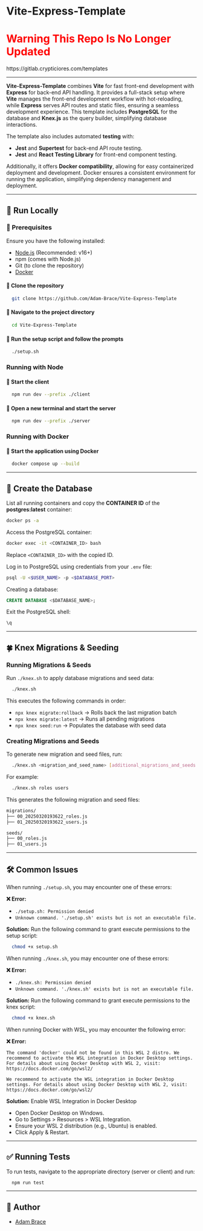 # Vite-Express-Template

<h1 style="color:red;">Warning This Repo Is No Longer Updated</h1>
https://gitlab.crypticiores.com/templates

---

**Vite-Express-Template** combines **Vite** for fast front-end development with **Express** for back-end API handling. It provides a full-stack setup where **Vite** manages the front-end development workflow with hot-reloading, while **Express** serves API routes and static files, ensuring a seamless development experience. This template includes **PostgreSQL** for the database and **Knex.js** as the query builder, simplifying database interactions.

The template also includes automated **testing** with:

-   **Jest** and **Supertest** for back-end API route testing.
-   **Jest** and **React Testing Library** for front-end component testing.

Additionally, it offers **Docker compatibility**, allowing for easy containerized deployment and development. Docker ensures a consistent environment for running the application, simplifying dependency management and deployment.

---

## 🚀 Run Locally

### 📌 Prerequisites

Ensure you have the following installed:

-   [Node.js](https://nodejs.org/) (Recommended: v16+)
-   npm (comes with Node.js)
-   Git (to clone the repository)
-   [Docker](https://www.docker.com/)

#### 🔹 Clone the repository

```sh
  git clone https://github.com/Adam-Brace/Vite-Express-Template
```

#### 🔹 Navigate to the project directory

```sh
  cd Vite-Express-Template
```

#### 🔹 Run the setup script and follow the prompts

```sh
  ./setup.sh
```

### Running with Node

#### 🔹 Start the client

```sh
  npm run dev --prefix ./client
```

#### 🔹 Open a new terminal and start the server

```sh
  npm run dev --prefix ./server
```

### Running with Docker

#### 🔹 Start the application using Docker

```sh
  docker compose up --build
```

---

## 📕 Create the Database

List all running containers and copy the **CONTAINER ID** of the **postgres:latest** container:

```sh
docker ps -a
```

Access the PostgreSQL container:

```sh
docker exec -it <CONTAINER_ID> bash
```

Replace `<CONTAINER_ID>` with the copied ID.

Log in to PostgreSQL using credentials from your `.env` file:

```sh
psql -U <$USER_NAME> -p <$DATABASE_PORT>
```

Creating a database:

```sql
CREATE DATABASE <$DATABASE_NAME>;
```

Exit the PostgreSQL shell:

```sh
\q
```

---

## 🍀 Knex Migrations & Seeding

### Running Migrations & Seeds

Run `./knex.sh` to apply database migrations and seed data:

```sh
  ./knex.sh
```

This executes the following commands in order:

-   `npx knex migrate:rollback` → Rolls back the last migration batch
-   `npx knex migrate:latest` → Runs all pending migrations
-   `npx knex seed:run` → Populates the database with seed data

### Creating Migrations and Seeds

To generate new migration and seed files, run:

```sh
  ./knex.sh <migration_and_seed_name> [additional_migrations_and_seeds...]
```

For example:

```sh
  ./knex.sh roles users
```

This generates the following migration and seed files:

```sh
migrations/
├── 00_20250320193622_roles.js
├── 01_20250320193622_users.js

seeds/
├── 00_roles.js
├── 01_users.js
```

---

## 🛠 Common Issues

When running `./setup.sh`, you may encounter one of these errors:

**❌ Error:**

-   `./setup.sh: Permission denied`
-   `Unknown command. './setup.sh' exists but is not an executable file.`

**Solution:**
Run the following command to grant execute permissions to the setup script:

```sh
  chmod +x setup.sh
```

When running `./knex.sh`, you may encounter one of these errors:

**❌ Error:**

-   `./knex.sh: Permission denied`
-   `Unknown command. './knex.sh' exists but is not an executable file.`

**Solution:**
Run the following command to grant execute permissions to the knex script:

```sh
  chmod +x knex.sh
```

When running Docker with WSL, you may encounter the following error:

**❌ Error:**

`The command 'docker' could not be found in this WSL 2 distro. We recommend to activate the WSL integration in Docker Desktop settings. For details about using Docker Desktop with WSL 2, visit: https://docs.docker.com/go/wsl2/`

`We recommend to activate the WSL integration in Docker Desktop settings. For details about using Docker Desktop with WSL 2, visit: https://docs.docker.com/go/wsl2/`

**Solution:** Enable WSL Integration in Docker Desktop

-   Open Docker Desktop on Windows.
-   Go to Settings > Resources > WSL Integration.
-   Ensure your WSL 2 distribution (e.g., Ubuntu) is enabled.
-   Click Apply & Restart.

---

## ✅ Running Tests

To run tests, navigate to the appropriate directory (server or client) and run:

```sh
  npm run test
```

---

## 👤 Author

-   [Adam Brace](https://github.com/Adam-Brace)
